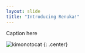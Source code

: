 ```yaml
---
layout: slide
title: "Introducing Renuka!"
---
```


Caption here

![kimonotocat](https://octodex.github.com/images/kimonotocat.png)
{: .center}
